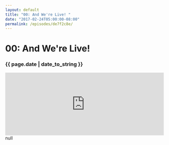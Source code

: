 ```yaml
---
layout: default
title: "00: And We're Live! "
date: "2017-02-24T05:00:00-08:00"
permalink: /episodes/de7f2c8e/
---
```


# 00: And We're Live! 

### {{ page.date | date_to_string }}

<iframe frameBorder="0" height="200px" scrolling="no" seamless src="https://player.simplecast.com/4ae1942a-835e-4096-a3b1-da86ddc3c902" width="100%"></iframe>
<br/>
null
